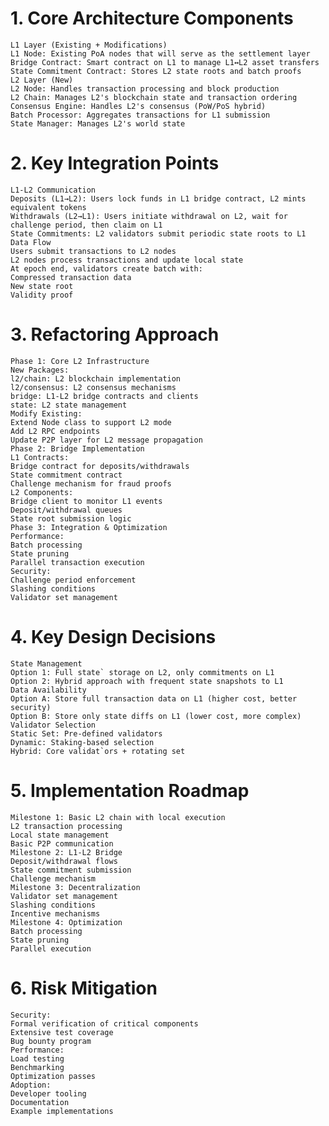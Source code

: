# 1. Core Architecture Components
    L1 Layer (Existing + Modifications)
    L1 Node: Existing PoA nodes that will serve as the settlement layer
    Bridge Contract: Smart contract on L1 to manage L1↔L2 asset transfers
    State Commitment Contract: Stores L2 state roots and batch proofs
    L2 Layer (New)
    L2 Node: Handles transaction processing and block production
    L2 Chain: Manages L2's blockchain state and transaction ordering
    Consensus Engine: Handles L2's consensus (PoW/PoS hybrid)
    Batch Processor: Aggregates transactions for L1 submission
    State Manager: Manages L2's world state
# 2. Key Integration Points
    L1-L2 Communication
    Deposits (L1→L2): Users lock funds in L1 bridge contract, L2 mints equivalent tokens
    Withdrawals (L2→L1): Users initiate withdrawal on L2, wait for challenge period, then claim on L1
    State Commitments: L2 validators submit periodic state roots to L1
    Data Flow
    Users submit transactions to L2 nodes
    L2 nodes process transactions and update local state
    At epoch end, validators create batch with:
    Compressed transaction data
    New state root
    Validity proof
# 3. Refactoring Approach
    Phase 1: Core L2 Infrastructure
    New Packages:
    l2/chain: L2 blockchain implementation
    l2/consensus: L2 consensus mechanisms
    bridge: L1-L2 bridge contracts and clients
    state: L2 state management
    Modify Existing:
    Extend Node class to support L2 mode
    Add L2 RPC endpoints
    Update P2P layer for L2 message propagation
    Phase 2: Bridge Implementation
    L1 Contracts:
    Bridge contract for deposits/withdrawals
    State commitment contract
    Challenge mechanism for fraud proofs
    L2 Components:
    Bridge client to monitor L1 events
    Deposit/withdrawal queues
    State root submission logic
    Phase 3: Integration & Optimization
    Performance:
    Batch processing
    State pruning
    Parallel transaction execution
    Security:
    Challenge period enforcement
    Slashing conditions
    Validator set management
# 4. Key Design Decisions
    State Management
    Option 1: Full state` storage on L2, only commitments on L1
    Option 2: Hybrid approach with frequent state snapshots to L1
    Data Availability
    Option A: Store full transaction data on L1 (higher cost, better security)
    Option B: Store only state diffs on L1 (lower cost, more complex)
    Validator Selection
    Static Set: Pre-defined validators
    Dynamic: Staking-based selection
    Hybrid: Core validat`ors + rotating set
# 5. Implementation Roadmap
    Milestone 1: Basic L2 chain with local execution
    L2 transaction processing
    Local state management
    Basic P2P communication
    Milestone 2: L1-L2 Bridge
    Deposit/withdrawal flows
    State commitment submission
    Challenge mechanism
    Milestone 3: Decentralization
    Validator set management
    Slashing conditions
    Incentive mechanisms
    Milestone 4: Optimization
    Batch processing
    State pruning
    Parallel execution
# 6. Risk Mitigation
    Security:
    Formal verification of critical components
    Extensive test coverage
    Bug bounty program
    Performance:
    Load testing
    Benchmarking
    Optimization passes
    Adoption:
    Developer tooling
    Documentation
    Example implementations